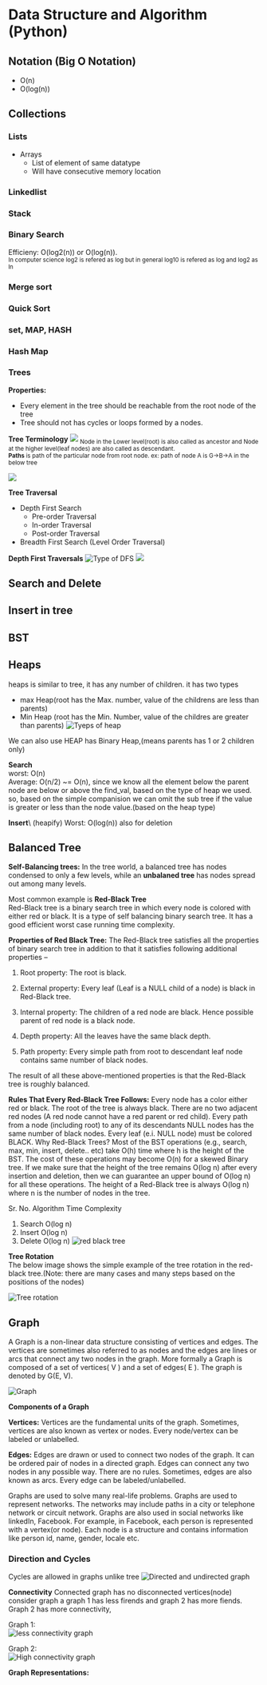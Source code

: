 # Data Structure  and Algorithm (Python)

## Notation (Big O Notation)

- O(n) 
- O(log(n))
 
## Collections
### Lists
- Arrays
    - List of element of same datatype
    - Will have consecutive memory location


### Linkedlist

### Stack

### Binary Search
Efficieny: O(log2(n)) or O(log(n)).   
<sup>In computer science log2 is refered as log but in general log10 is refered as log and log2 as ln</sup>

### Merge sort
### Quick Sort

### set, MAP, HASH
### Hash Map

### Trees
**Properties:**
- Every element in the tree should be reachable from the root node of the tree
- Tree should not has cycles or loops formed by a nodes.

**Tree Terminology**
![](https://media.geeksforgeeks.org/wp-content/uploads/20221124153129/Treedatastructure.png)
<sub>Node in the Lower level(root) is also called as ancestor and Node at the higher level(leaf nodes) are also called as descendant.\
**Paths** is path of the particular node from root node. ex: path of node A is G->B->A in the below tree
</sub>

![](https://www.cs.cornell.edu/courses/cs2112/2021fa/lectures/trees/tree_anatomy.png)

**Tree Traversal**
- Depth First Search
    - Pre-order Traversal
    - In-order Traversal
    - Post-order Traversal
- Breadth First Search (Level Order Traversal)

**Depth First Traversals**
![Type of DFS](https://leetcode.com/articles/Figures/145_transverse.png)
![](https://media.geeksforgeeks.org/wp-content/cdn-uploads/Preorder-from-Inorder-and-Postorder-traversals.jpg)

## Search and Delete
## Insert in tree

## BST

## Heaps
heaps is similar to tree, it has any number of children. it has two types
- max Heap(root has the Max. number, value of the childrens are less than parents)
- Min Heap (root has the Min. Number, value of the childres are greater than parents)
![Tyeps of heap](https://media.geeksforgeeks.org/wp-content/cdn-uploads/20221220165711/MinHeapAndMaxHeap1.png)

We can also use HEAP has Binary Heap,(means parents has 1 or 2 children only)

**Search**\
worst: O(n)\
Average: O(n/2) ~= O(n), since we know all the element below the parent node are below or above the find_val, based on the type of heap we used. so, based on the simple companision we can omit the sub tree if the value is greater or less than the node value.(based on the heap type)

**Insert**\ (heapify)
Worst: O(log(n)) also for deletion

## Balanced Tree
**Self-Balancing trees:** In the tree world, a balanced tree has nodes condensed to only a few levels, while an **unbalaned tree** has nodes spread out among many levels. 

Most common example is **Red-Black Tree**\
Red-Black tree is a binary search tree in which every node is colored with either red or black. It is a type of self balancing binary search tree. It has a good efficient worst case running time complexity.

**Properties of Red Black Tree:**
The Red-Black tree satisfies all the properties of binary search tree in addition to that it satisfies following additional properties –

1. Root property: The root is black.

2. External property: Every leaf (Leaf is a NULL child of a node) is black in Red-Black tree.

3. Internal property: The children of a red node are black. Hence possible parent of red node is a black node.

4. Depth property: All the leaves have the same black depth.

5. Path property: Every simple path from root to descendant leaf node contains same number of black nodes. 

The result of all these above-mentioned properties is that the Red-Black tree is roughly balanced.

**Rules That Every Red-Black Tree Follows:** 
Every node has a color either red or black.
The root of the tree is always black.
There are no two adjacent red nodes (A red node cannot have a red parent or red child).
Every path from a node (including root) to any of its descendants NULL nodes has the same number of black nodes.
 Every leaf (e.i. NULL node) must be colored BLACK.
Why Red-Black Trees?
Most of the BST operations (e.g., search, max, min, insert, delete.. etc) take O(h) time where h is the height of the BST. The cost of these operations may become O(n) for a skewed Binary tree. If we make sure that the height of the tree remains O(log n) after every insertion and deletion, then we can guarantee an upper bound of O(log n) for all these operations. The height of a Red-Black tree is always O(log n) where n is the number of nodes in the tree. 

Sr. No.	Algorithm	Time Complexity
1.	Search	O(log n)
2.	Insert	O(log n)
3.	Delete	O(log n)
![red black tree](https://media.geeksforgeeks.org/wp-content/uploads/20220602135051/3NodedRedBlacktree.jpg)

**Tree Rotation**\
The below image shows the simple example of the tree rotation in the red-black tree.(Note: there are many cases and many steps based on the positions of the nodes)

![Tree rotation](https://www2.cs.ccu.edu.tw/~tmh104u/rotate5.png)

## Graph
A Graph is a non-linear data structure consisting of vertices and edges. The vertices are sometimes also referred to as nodes and the edges are lines or arcs that connect any two nodes in the graph. More formally a Graph is composed of a set of vertices( V ) and a set of edges( E ). The graph is denoted by G(E, V).

![Graph](https://media.geeksforgeeks.org/wp-content/uploads/20200630111809/graph18.jpg)

**Components of a Graph**

**Vertices:** Vertices are the fundamental units of the graph. Sometimes, vertices are also known as vertex or nodes. Every node/vertex can be labeled or unlabelled.

**Edges:** Edges are drawn or used to connect two nodes of the graph. It can be ordered pair of nodes in a directed graph. Edges can connect any two nodes in any possible way. There are no rules. Sometimes, edges are also known as arcs. Every edge can be labeled/unlabelled.

Graphs are used to solve many real-life problems. Graphs are used to represent networks. The networks may include paths in a city or telephone network or circuit network. Graphs are also used in social networks like linkedIn, Facebook. For example, in Facebook, each person is represented with a vertex(or node). Each node is a structure and contains information like person id, name, gender, locale etc.

### Direction and Cycles
Cycles are allowed in graphs unlike tree
![Directed and undirected graph](https://media.geeksforgeeks.org/wp-content/uploads/20200630114438/directed.jpg)

**Connectivity**
Connected graph has no disconnected vertices(node)
consider graph a graph 1 has less firends and graph 2 has more fiends. Graph 2 has more connectivity,

Graph 1:\
![less connectivity graph](https://media.geeksforgeeks.org/wp-content/uploads/simplegraph.png)

Graph 2:\
![High connectivity graph](https://media.geeksforgeeks.org/wp-content/uploads/simple2-1.png)

**Graph Representations:**
